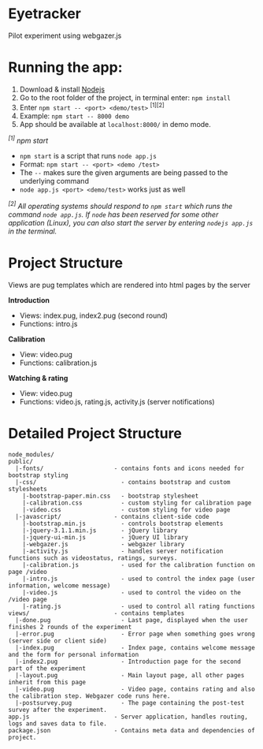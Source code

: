 # Eyetracker
Pilot experiment using webgazer.js

# Running the app:
1. Download & install [Nodejs](https://nodejs.org/en/download/)
2. Go to the root folder of the project, in terminal enter: ```npm install```
3. Enter ```npm start -- <port> <demo/test>``` <sup>[1][2]</sup>
4. Example: ```npm start -- 8000 demo``` 
4. App should be available at ```localhost:8000/``` in demo mode.

*<sup>[1]</sup> npm start*
- ```npm start``` is a script that runs ```node app.js```
- Format: ```npm start -- <port> <demo /test>```
- The `--` makes sure the given arguments are being passed to the underlying command
- ```node app.js <port> <demo/test>``` works just as well


*<sup>[2]</sup> All operating systems should respond to ```npm start``` which runs the command ```node app.js```. 
If ```node``` has been reserved for some other application (Linux), you can also start the server by entering ```nodejs app.js``` in the terminal.*

# Project Structure
Views are pug templates which are rendered into html pages by the server

**Introduction**
- Views: index.pug, index2.pug (second round)
- Functions: intro.js

**Calibration**
- View: video.pug
- Functions: calibration.js 

**Watching & rating**
- View: video.pug
- Functions: video.js, rating.js, activity.js (server notifications)

# Detailed Project Structure

```
node_modules/
public/
  |-fonts/                    - contains fonts and icons needed for bootstrap styling
  |-css/                        - contains bootstrap and custom stylesheets
    |-bootstrap-paper.min.css   - bootstrap stylesheet
    |-calibration.css           - custom styling for calibration page
    |-video.css                 - custom styling for video page
  |-javascript/               - contains client-side code
    |-bootstrap.min.js          - controls bootstrap elements
    |-jquery-3.1.1.min.js       - jQuery library
    |-jquery-ui-min.js          - jQuery UI library
    |-webgazer.js               - webgazer library  
    |-activity.js               - handles server notification functions such as videostatus, ratings, surveys.
    |-calibration.js            - used for the calibration function on page /video
    |-intro.js                  - used to control the index page (user information, welcome message)
    |-video.js                  - used to control the video on the /video page
    |-rating.js                 - used to control all rating functions
views/                        - contains templates
  |-done.pug                    - Last page, displayed when the user finishes 2 rounds of the experiment
  |-error.pug                   - Error page when something goes wrong (server side or client side)
  |-index.pug                   - Index page, contains welcome message and the form for personal information 
  |-index2.pug                  - Introduction page for the second part of the experiment
  |-layout.pug                  - Main layout page, all other pages inherit from this page
  |-video.pug                   - Video page, contains rating and also the calibration step. Webgazer code runs here.
  |-postsurvey.pug              - The page containing the post-test survey after the experiment.
app.js                        - Server application, handles routing, logs and saves data to file.
package.json                  - Contains meta data and dependencies of project.
```
